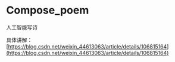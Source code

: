 # Compose_poem
人工智能写诗

具体讲解：[https://blog.csdn.net/weixin_44613063/article/details/106815164](https://blog.csdn.net/weixin_44613063/article/details/106815164)
